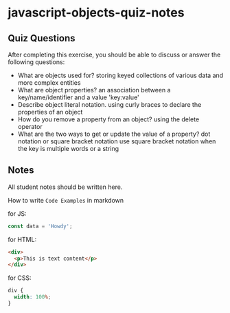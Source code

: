 # javascript-objects-quiz-notes

## Quiz Questions

After completing this exercise, you should be able to discuss or answer the following questions:

- What are objects used for?
  storing keyed collections of various data and more complex entities
- What are object properties?
  an association between a key/name/identifier and a value 'key:value'
- Describe object literal notation.
  using curly braces to declare the properties of an object
- How do you remove a property from an object?
  using the delete operator
- What are the two ways to get or update the value of a property?
  dot notation or square bracket notation
  use square bracket notation when the key is multiple words or a string

## Notes

All student notes should be written here.

How to write `Code Examples` in markdown

for JS:

```javascript
const data = 'Howdy';
```

for HTML:

```html
<div>
  <p>This is text content</p>
</div>
```

for CSS:

```css
div {
  width: 100%;
}
```
